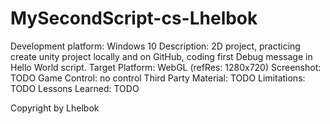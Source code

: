 # MySecondScript-cs-Lhelbok
Development platform: Windows 10
Description: 2D project, practicing create unity project locally and 
on GitHub, coding first Debug message in Hello World script.
Target Platform: WebGL (refRes: 1280x720)
Screenshot: TODO
Game Control: no control
Third Party Material: TODO
Limitations: TODO
Lessons Learned: TODO

Copyright by Lhelbok
